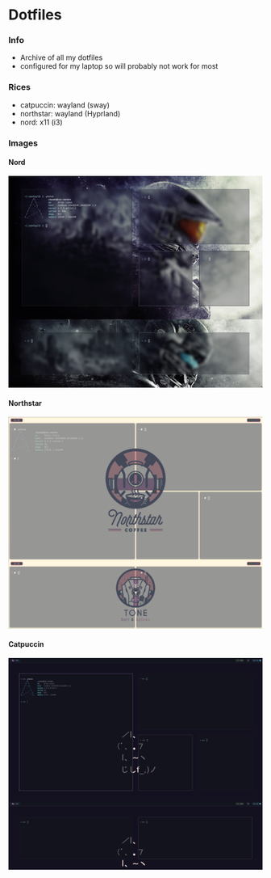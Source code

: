 # Dotfiles

### Info
- Archive of all my dotfiles
- configured for my laptop so will probably not work for most

### Rices

- catpuccin: wayland (sway)
- northstar: wayland (Hyprland)
- nord: x11 (i3)

### Images

#### Nord
![Nord Example Picture](./assets/Nord_Rice.png)

#### Northstar
![Northstar Example Picture](./assets/Northstar_Rice.png)

#### Catpuccin
![Catpuccin Example Picture](./assets/Catpuccin_Rice.png)


